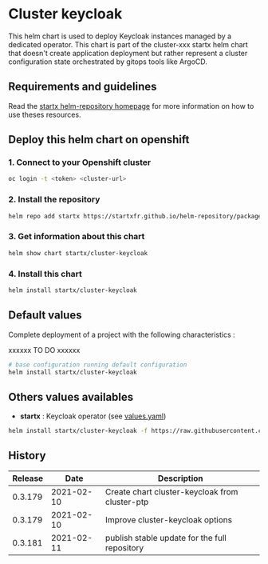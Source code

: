 # Cluster keycloak

This helm chart is used to deploy Keycloak instances managed by a dedicated operator.
This chart is part of the cluster-xxx startx helm chart that doesn't create application deployment but rather represent a cluster configuration state orchestrated by gitops tools like ArgoCD.

## Requirements and guidelines

Read the [startx helm-repository homepage](https://startxfr.github.io/helm-repository) for
more information on how to use theses resources.

## Deploy this helm chart on openshift

### 1. Connect to your Openshift cluster

```bash
oc login -t <token> <cluster-url>
```

### 2. Install the repository

```bash
helm repo add startx https://startxfr.github.io/helm-repository/packages/
```

### 3. Get information about this chart

```bash
helm show chart startx/cluster-keycloak
```

### 4. Install this chart

```bash
helm install startx/cluster-keycloak
```

## Default values

Complete deployment of a project with the following characteristics :

xxxxxx TO DO xxxxxx

```bash
# base configuration running default configuration
helm install startx/cluster-keycloak
```

## Others values availables

- **startx** : Keycloak operator (see [values.yaml](https://raw.githubusercontent.com/startxfr/helm-repository/master/charts/cluster-keycloak/values-startx.yaml))

```bash
helm install startx/cluster-keycloak -f https://raw.githubusercontent.com/startxfr/helm-repository/master/charts/cluster-keycloak/values-startx.yaml
```

## History

| Release | Date       | Description                                    |
| ------- | ---------- | ---------------------------------------------- |
| 0.3.179 | 2021-02-10 | Create chart cluster-keycloak from cluster-ptp |
| 0.3.179 | 2021-02-10 | Improve cluster-keycloak options               |
| 0.3.181 | 2021-02-11 | publish stable update for the full repository  |
